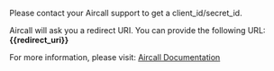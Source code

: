 Please contact your Aircall support to get a client_id/secret_id.

Aircall will ask you a redirect URI. You can provide the following URL: **{{redirect_uri}}**

For more information, please visit: [Aircall Documentation](https://developer.aircall.io/api-references/#oauth-credentials)
